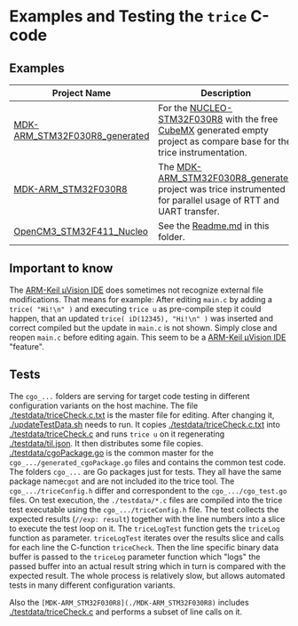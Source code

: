 # Examples and Testing the `trice` C-code

## Examples


| Project Name | Description |
| - | - |
| [MDK-ARM_STM32F030R8_generated](./MDK-ARM_STM32F030R8_generated) | For the [NUCLEO-STM32F030R8](https://www.st.com/en/evaluation-tools/nucleo-f030r8.html) with the free [CubeMX](https://www.st.com/en/development-tools/stm32cubemx.html) generated empty project as compare base for the trice instrumentation. |
| [MDK-ARM_STM32F030R8](./MDK-ARM_STM32F030R8) | The [MDK-ARM_STM32F030R8_generated](./MDK-ARM_STM32F030R8_generated) project was trice instrumented for parallel usage of RTT and UART transfer. |
| [OpenCM3_STM32F411_Nucleo](./OpenCM3_STM32F411_Nucleo) | See the [Readme.md](./OpenCM3_STM32F411_Nucleo/Readme.md) in this folder.

## Important to know

The [ARM-Keil µVision IDE](https://www2.keil.com/mdk5/uvision/) does sometimes not recognize external file modifications. That means for example: After editing `main.c` by adding a `trice( "Hi!\n" )` and executing `trice u` as pre-compile step it could happen, that an updated `trice( iD(12345), "Hi!\n" )`  was inserted and correct compiled but the update in `main.c` is not shown. Simply close and reopen `main.c` before editing again. This seem to be a [ARM-Keil µVision IDE](https://www2.keil.com/mdk5/uvision/) "feature".

## Tests

The `cgo_...` folders are serving for target code testing in different configuration variants on the host machine. The file [./testdata/triceCheck.c.txt](./testdata/triceCheck.c.txt) is the master file for editing. After changing it, [./updateTestData.sh](./updateTestData.sh) needs to run. It copies [./testdata/triceCheck.c.txt](./testdata/triceCheck.c.txt) into [./testdata/triceCheck.c](./testdata/triceCheck.c) and runs `trice u` on it regenerating [./testdata/til.json](./testdata/til.json). It then distributes some file copies. [./testdata/cgoPackage.go](./testdata/cgoPackage.go) is the common master for the `cgo_.../generated_cgoPackage.go` files and contains the common test code. The folders `cgo_...` are Go packages just for tests. They all have the same package name`cgot` and are not included ito the trice tool. The `cgo_.../triceConfig.h` differ and correspondent to the `cgo_.../cgo_test.go` files. On test execution, the `./testdata/*.c` files are compiled into the trice test executable using the `cgo_.../triceConfig.h` file. The test collects the expected results (`//exp: result`) together with the line numbers into a slice to execute the test loop on it. The `triceLogTest` function gets the `triceLog` function as parameter. `triceLogTest` iterates over the results slice and calls for each line the C-function `triceCheck`. Then the line specific binary data buffer is passed to the `triceLog` parameter function which "logs" the passed buffer into an actual result string which in turn is compared with the expected result. The whole process is relatively slow, but allows automated tests in many different configuration variants.

Also the `[MDK-ARM_STM32F030R8](./MDK-ARM_STM32F030R8)` includes [./testdata/triceCheck.c](./testdata/triceCheck.c) and performs a subset of line calls on it.
